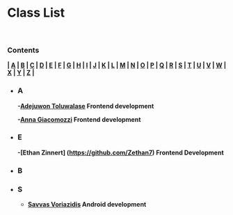 # <b> Class List <b>

<br>

### **Contents**

| [A](#a) | [B](#b) | [C](#c) | [D](#d) | [E](#e) | [F](#f) | [G](#g) | [H](#h) | [I](#i) | [J](#j) | [K](#k) | [L](#l) | [M](#m) | [N](#n) | [O](#o)
| [P](#p) | [Q](#q) | [R](#r) | [S](#s) | [T](#t) | [U](#u) | [V](#v) | [W](#w) | [X](#x) | [Y](#y) | [Z](#z) |

- ### **A**
    -[Adejuwon Toluwalase](https://github.com/Tolux001) Frontend development

    -[Anna Giacomozzi](https://github.com/annagiac) Frontend development


- ### **E**
    -[Ethan Zinnert] (https://github.com/Zethan7) Frontend Development

- ### **B**

- ### **S**
    - [Savvas Voriazidis](https://github.com/voriazidis) Android development
